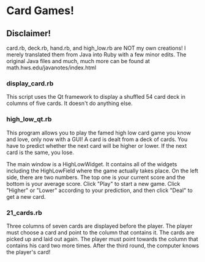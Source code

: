 # Card Games!

## Disclaimer!

card.rb, deck.rb, hand.rb, and high_low.rb are NOT my own creations!
I merely translated them from Java into Ruby with a few minor edits.
The original Java files and much, much more can be found at math.hws.edu/javanotes/index.html

### display_card.rb

This script uses the Qt framework to display a shuffled 54 card deck in columns of five cards.
It doesn't do anything else.

### high_low_qt.rb

This program allows you to play the famed high low card game you know and love, only now with a GUI!
A card is dealt from a deck of cards.
You have to predict whether the next card will be higher or lower.
If the next card is the same, you lose.

The main window is a HighLowWidget. It contains all of the widgets including the HighLowField where the game actually takes place.
On the left side, there are two numbers. The top one is your current score and the bottom is your average score.
Click "Play" to start a new game. Click "Higher" or "Lower" according to your prediction, and then click "Deal" to get a new card.

### 21_cards.rb

Three columns of seven cards are displayed before the player. The player must choose a card and point to the column that contains it.
The cards are picked up and laid out again. The player must point towards the column that contains his card two more times.
After the third round, the computer knows the player's card!
